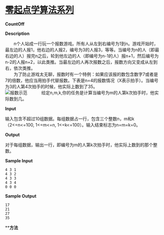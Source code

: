 # [零起点学算法系列](https://github.com/xlm7/ACM/tree/master/begin)

**CountOff**

**Description**

  　　n个人站成一行玩一个报数游戏。所有人从左到右编号为1到n。游戏开始时，最左边的人报1，他右边的人报2，编号为3的人报3，等等。当编号为n的人（即最右边的人）报完n之后，轮到他左边的人（即编号为n-1的人）报n+1，然后编号为n-2的人报n+2，以此类推。当最左边的人再次报数之后，报数方向又变成从左到右，依次类推。<br>
  　　为了防止游戏太无聊，报数时有一个特例：如果应该报的数包含数字7或者是7的倍数，他应当用拍手代替报数。下表是n=4的报数情况（X表示拍手）。当编号为3的人第4次拍手的时候，他实际上数到了35。<br>
![报数示范](http://i.imgur.com/fhE2aOW.png)
　　　给定n,m,k,你的任务是计算当编号为m的人第k次拍手时，他实际数到几。

**Input**

输入包含不超过10组数据。每组数据占一行，包含三个整数n，m和k（2<=n<=100, 1<=m<=n, 1<=k<=100）。输入结束标志为n=m=k=0。

 **Output**

对于每组数据，输出一行，即编号为m的人第k次拍手时，他实际上数到的那个整数。 

**Sample Input** 
			
	4 3 1
	4 3 2
	4 3 3
    4 3 4
    0 0 0


**Sample Output**
		
	17
	21
    27
    35
												
****方法**
